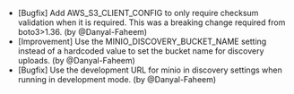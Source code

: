 - [Bugfix] Add AWS_S3_CLIENT_CONFIG to only require checksum validation when it is required. This was a breaking change required from boto3>1.36. (by @Danyal-Faheem)
- [Improvement] Use the MINIO_DISCOVERY_BUCKET_NAME setting instead of a hardcoded value to set the bucket name for discovery uploads. (by @Danyal-Faheem)
- [Bugfix] Use the development URL for minio in discovery settings when running in development mode. (by @Danyal-Faheem)